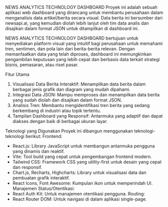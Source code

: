 NEWS ANALYTICS TECHNOLOGY DASHBOARD
Proyek ini adalah sebuah aplikasi web dashboard yang dirancang untuk membantu perusahaan dalam menganalisis data artikel/berita secara visual. Data berita ini bersumber dari newsapi.ai, yang kemudian diolah lebih lanjut oleh tim data analis dan disajikan dalam format JSON untuk ditampilkan di dashboard ini.

NEWS ANALYTICS TECHNOLOGY DASHBOARD bertujuan untuk menyediakan platform visual yang intuitif bagi perusahaan untuk memahami tren, sentimen, dan pola lain dari berita-berita relevan. Dengan memanfaatkan data yang telah diproses, dashboard ini memungkinkan pengambilan keputusan yang lebih cepat dan berbasis data terkait strategi bisnis, pemasaran, atau riset pasar.

Fitur Utama

1. Visualisasi Data Berita Interaktif: Menampilkan data berita dalam berbagai jenis grafik dan diagram yang mudah dipahami.
2. Integrasi Data JSON: Mampu memproses dan menampilkan data berita yang sudah diolah dan disajikan dalam format JSON.
3. Analisis Tren: Membantu mengidentifikasi tren berita yang sedang berkembang di industri atau topik tertentu.
4. Tampilan Dashboard yang Responsif: Antarmuka yang adaptif dan dapat diakses dengan baik di berbagai ukuran layar.

Teknologi yang Digunakan
Proyek ini dibangun menggunakan teknologi-teknologi berikut:
Frontend:

- React.js: Library JavaScript untuk membangun antarmuka pengguna yang dinamis dan reaktif.
- Vite: Tool build yang cepat untuk pengembangan frontend modern.
- Tailwind CSS: Framework CSS yang utility-first untuk desain yang cepat dan responsif.
- Chart.js, Recharts, Highcharts: Library untuk visualisasi data dan pembuatan grafik interaktif.
- React Icons, Font Awesome: Kumpulan ikon untuk memperindah UI.
  Manajemen Status/Otentikasi:
- React Auth Kit: Untuk manajemen otentikasi pengguna.
  Routing:
- React Router DOM: Untuk navigasi di dalam aplikasi single-page.

